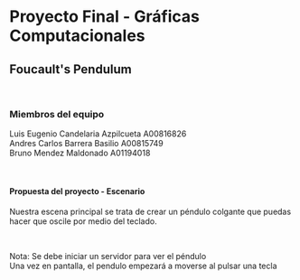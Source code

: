 <h1>Proyecto Final - Gráficas Computacionales</h1>
<h2>Foucault's Pendulum</h2>
<br>
<h3>Miembros del equipo</h3>
<p>
    Luis Eugenio Candelaria Azpilcueta A00816826 <br>
    Andres Carlos Barrera Basilio A00815749 <br>
    Bruno Mendez Maldonado A01194018
</p>
<br>
<h4>Propuesta del proyecto - Escenario</h4>
<p>
    Nuestra escena principal se trata de crear un péndulo colgante que puedas hacer que oscile por medio del teclado.
</p>
<br>
<p>
    Nota: Se debe iniciar un servidor para ver el péndulo <br>
    Una vez en pantalla, el pendulo empezará a moverse al pulsar una tecla
</p>